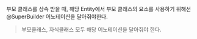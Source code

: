 부모 클래스를 상속 받을 때, 해당 Entity에서 부모 클래스의 요소를 사용하기 위해선 @SuperBuilder 어노테이션을 달아줘야한다.

> 부모클래스, 자식클래스 모두 해당 어노테이션을 달아줘야 한다.
